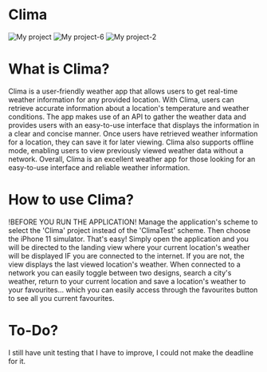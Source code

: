 # Clima
![My project](https://github.com/NLScholtz/Clima/assets/125284182/3c43e474-088f-4437-8f97-325cf2978ac6) ![My project-6](https://github.com/NLScholtz/Clima/assets/125284182/09def1b0-ba9e-49fa-bcac-b1294e4e87e5) ![My project-2](https://github.com/NLScholtz/Clima/assets/125284182/6bf9dcbe-c9d1-4b69-8aa4-58e7faa8f67d)

# What is Clima?
Clima is a user-friendly weather app that allows users to get real-time weather information for any provided location. With Clima, users can retrieve accurate information about a location's temperature and weather conditions. The app makes use of an API to gather the weather data and provides users with an easy-to-use interface that displays the information in a clear and concise manner. Once users have retrieved weather information for a location, they can save it for later viewing. Clima also supports offline mode, enabling users to view previously viewed weather data without a network. Overall, Clima is an excellent weather app for those looking for an easy-to-use interface and reliable weather information.

# How to use Clima?
!BEFORE YOU RUN THE APPLICATION! Manage the application's scheme to select the 'Clima' project instead of the 'ClimaTest' scheme. Then choose the iPhone 11 simulator.
That's easy! Simply open the application and you will be directed to the landing view where your current location's weather will be displayed IF you are connected to the internet. If you are not, the view displays the last viewed location's weather. When connected to a network you can easily toggle between two designs, search a city's weather, return to your current location and save a location's weather to your favourites... which you can easily access through the favourites button to see all you current favourites.

# To-Do?
I still have unit testing that I have to improve, I could not make the deadline for it.
